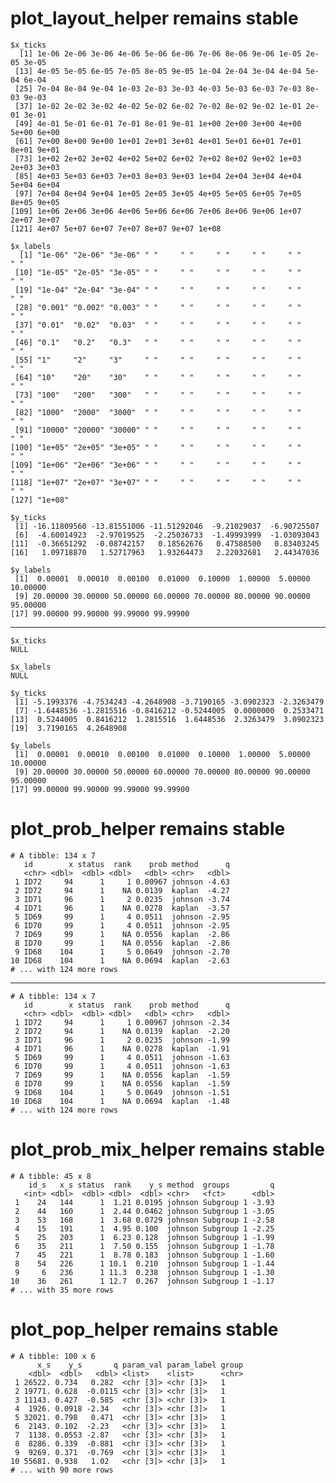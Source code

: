 # plot_layout_helper remains stable

    $x_ticks
      [1] 1e-06 2e-06 3e-06 4e-06 5e-06 6e-06 7e-06 8e-06 9e-06 1e-05 2e-05 3e-05
     [13] 4e-05 5e-05 6e-05 7e-05 8e-05 9e-05 1e-04 2e-04 3e-04 4e-04 5e-04 6e-04
     [25] 7e-04 8e-04 9e-04 1e-03 2e-03 3e-03 4e-03 5e-03 6e-03 7e-03 8e-03 9e-03
     [37] 1e-02 2e-02 3e-02 4e-02 5e-02 6e-02 7e-02 8e-02 9e-02 1e-01 2e-01 3e-01
     [49] 4e-01 5e-01 6e-01 7e-01 8e-01 9e-01 1e+00 2e+00 3e+00 4e+00 5e+00 6e+00
     [61] 7e+00 8e+00 9e+00 1e+01 2e+01 3e+01 4e+01 5e+01 6e+01 7e+01 8e+01 9e+01
     [73] 1e+02 2e+02 3e+02 4e+02 5e+02 6e+02 7e+02 8e+02 9e+02 1e+03 2e+03 3e+03
     [85] 4e+03 5e+03 6e+03 7e+03 8e+03 9e+03 1e+04 2e+04 3e+04 4e+04 5e+04 6e+04
     [97] 7e+04 8e+04 9e+04 1e+05 2e+05 3e+05 4e+05 5e+05 6e+05 7e+05 8e+05 9e+05
    [109] 1e+06 2e+06 3e+06 4e+06 5e+06 6e+06 7e+06 8e+06 9e+06 1e+07 2e+07 3e+07
    [121] 4e+07 5e+07 6e+07 7e+07 8e+07 9e+07 1e+08
    
    $x_labels
      [1] "1e-06" "2e-06" "3e-06" " "     " "     " "     " "     " "     " "    
     [10] "1e-05" "2e-05" "3e-05" " "     " "     " "     " "     " "     " "    
     [19] "1e-04" "2e-04" "3e-04" " "     " "     " "     " "     " "     " "    
     [28] "0.001" "0.002" "0.003" " "     " "     " "     " "     " "     " "    
     [37] "0.01"  "0.02"  "0.03"  " "     " "     " "     " "     " "     " "    
     [46] "0.1"   "0.2"   "0.3"   " "     " "     " "     " "     " "     " "    
     [55] "1"     "2"     "3"     " "     " "     " "     " "     " "     " "    
     [64] "10"    "20"    "30"    " "     " "     " "     " "     " "     " "    
     [73] "100"   "200"   "300"   " "     " "     " "     " "     " "     " "    
     [82] "1000"  "2000"  "3000"  " "     " "     " "     " "     " "     " "    
     [91] "10000" "20000" "30000" " "     " "     " "     " "     " "     " "    
    [100] "1e+05" "2e+05" "3e+05" " "     " "     " "     " "     " "     " "    
    [109] "1e+06" "2e+06" "3e+06" " "     " "     " "     " "     " "     " "    
    [118] "1e+07" "2e+07" "3e+07" " "     " "     " "     " "     " "     " "    
    [127] "1e+08"
    
    $y_ticks
     [1] -16.11809560 -13.81551006 -11.51292046  -9.21029037  -6.90725507
     [6]  -4.60014923  -2.97019525  -2.25036733  -1.49993999  -1.03093043
    [11]  -0.36651292  -0.08742157   0.18562676   0.47588500   0.83403245
    [16]   1.09718870   1.52717963   1.93264473   2.22032681   2.44347036
    
    $y_labels
     [1]  0.00001  0.00010  0.00100  0.01000  0.10000  1.00000  5.00000 10.00000
     [9] 20.00000 30.00000 50.00000 60.00000 70.00000 80.00000 90.00000 95.00000
    [17] 99.00000 99.90000 99.99000 99.99900
    

---

    $x_ticks
    NULL
    
    $x_labels
    NULL
    
    $y_ticks
     [1] -5.1993376 -4.7534243 -4.2648908 -3.7190165 -3.0902323 -2.3263479
     [7] -1.6448536 -1.2815516 -0.8416212 -0.5244005  0.0000000  0.2533471
    [13]  0.5244005  0.8416212  1.2815516  1.6448536  2.3263479  3.0902323
    [19]  3.7190165  4.2648908
    
    $y_labels
     [1]  0.00001  0.00010  0.00100  0.01000  0.10000  1.00000  5.00000 10.00000
     [9] 20.00000 30.00000 50.00000 60.00000 70.00000 80.00000 90.00000 95.00000
    [17] 99.00000 99.90000 99.99000 99.99900
    

# plot_prob_helper remains stable

    # A tibble: 134 x 7
       id        x status  rank    prob method      q
       <chr> <dbl>  <dbl> <dbl>   <dbl> <chr>   <dbl>
     1 ID72     94      1     1 0.00967 johnson -4.63
     2 ID72     94      1    NA 0.0139  kaplan  -4.27
     3 ID71     96      1     2 0.0235  johnson -3.74
     4 ID71     96      1    NA 0.0278  kaplan  -3.57
     5 ID69     99      1     4 0.0511  johnson -2.95
     6 ID70     99      1     4 0.0511  johnson -2.95
     7 ID69     99      1    NA 0.0556  kaplan  -2.86
     8 ID70     99      1    NA 0.0556  kaplan  -2.86
     9 ID68    104      1     5 0.0649  johnson -2.70
    10 ID68    104      1    NA 0.0694  kaplan  -2.63
    # ... with 124 more rows

---

    # A tibble: 134 x 7
       id        x status  rank    prob method      q
       <chr> <dbl>  <dbl> <dbl>   <dbl> <chr>   <dbl>
     1 ID72     94      1     1 0.00967 johnson -2.34
     2 ID72     94      1    NA 0.0139  kaplan  -2.20
     3 ID71     96      1     2 0.0235  johnson -1.99
     4 ID71     96      1    NA 0.0278  kaplan  -1.91
     5 ID69     99      1     4 0.0511  johnson -1.63
     6 ID70     99      1     4 0.0511  johnson -1.63
     7 ID69     99      1    NA 0.0556  kaplan  -1.59
     8 ID70     99      1    NA 0.0556  kaplan  -1.59
     9 ID68    104      1     5 0.0649  johnson -1.51
    10 ID68    104      1    NA 0.0694  kaplan  -1.48
    # ... with 124 more rows

# plot_prob_mix_helper remains stable

    # A tibble: 45 x 8
        id_s   x_s status  rank    y_s method  groups         q
       <int> <dbl>  <dbl> <dbl>  <dbl> <chr>   <fct>      <dbl>
     1    24   144      1  1.21 0.0195 johnson Subgroup 1 -3.93
     2    44   160      1  2.44 0.0462 johnson Subgroup 1 -3.05
     3    53   168      1  3.68 0.0729 johnson Subgroup 1 -2.58
     4    15   191      1  4.95 0.100  johnson Subgroup 1 -2.25
     5    25   203      1  6.23 0.128  johnson Subgroup 1 -1.99
     6    35   211      1  7.50 0.155  johnson Subgroup 1 -1.78
     7    45   221      1  8.78 0.183  johnson Subgroup 1 -1.60
     8    54   226      1 10.1  0.210  johnson Subgroup 1 -1.44
     9     6   236      1 11.3  0.238  johnson Subgroup 1 -1.30
    10    36   261      1 12.7  0.267  johnson Subgroup 1 -1.17
    # ... with 35 more rows

# plot_pop_helper remains stable

    # A tibble: 100 x 6
          x_s    y_s       q param_val param_label group
        <dbl>  <dbl>   <dbl> <list>    <list>      <chr>
     1 26522. 0.734   0.282  <chr [3]> <chr [3]>   1    
     2 19771. 0.628  -0.0115 <chr [3]> <chr [3]>   1    
     3 11143. 0.427  -0.585  <chr [3]> <chr [3]>   1    
     4  1926. 0.0918 -2.34   <chr [3]> <chr [3]>   1    
     5 32021. 0.798   0.471  <chr [3]> <chr [3]>   1    
     6  2143. 0.102  -2.23   <chr [3]> <chr [3]>   1    
     7  1138. 0.0553 -2.87   <chr [3]> <chr [3]>   1    
     8  8286. 0.339  -0.881  <chr [3]> <chr [3]>   1    
     9  9269. 0.371  -0.769  <chr [3]> <chr [3]>   1    
    10 55681. 0.938   1.02   <chr [3]> <chr [3]>   1    
    # ... with 90 more rows

